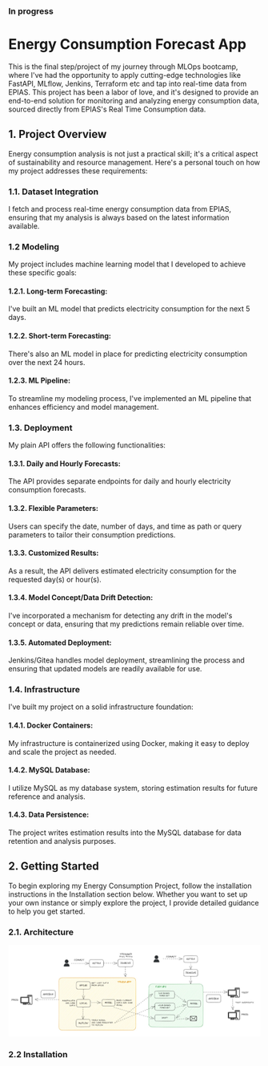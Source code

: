 ### In progress
# Energy Consumption Forecast App

This is the final step/project of my journey through MLOps bootcamp, where I've had the opportunity to apply cutting-edge technologies like FastAPI, MLflow, Jenkins, Terraform etc and tap into real-time data from EPIAS. This project has been a labor of love, and it's designed to provide an end-to-end solution for monitoring and analyzing energy consumption data, sourced directly from EPIAS's Real Time Consumption data.

## 1. Project Overview
Energy consumption analysis is not just a practical skill; it's a critical aspect of sustainability and resource management. Here's a personal touch on how my project addresses these requirements:

### 1.1. Dataset Integration
I fetch and process real-time energy consumption data from EPIAS, ensuring that my analysis is always based on the latest information available.

### 1.2 Modeling
My project includes machine learning model that I developed to achieve these specific goals:

#### 1.2.1. Long-term Forecasting: 
I've built an ML model that predicts electricity consumption for the next 5 days.

#### 1.2.2. Short-term Forecasting: 
There's also an ML model in place for predicting electricity consumption over the next 24 hours.

#### 1.2.3. ML Pipeline: 
To streamline my modeling process, I've implemented an ML pipeline that enhances efficiency and model management.

### 1.3. Deployment
My plain API offers the following functionalities:

#### 1.3.1. Daily and Hourly Forecasts: 
The API provides separate endpoints for daily and hourly electricity consumption forecasts.

#### 1.3.2. Flexible Parameters: 
Users can specify the date, number of days, and time as path or query parameters to tailor their consumption predictions.

#### 1.3.3. Customized Results: 
As a result, the API delivers estimated electricity consumption for the requested day(s) or hour(s).

#### 1.3.4. Model Concept/Data Drift Detection: 
I've incorporated a mechanism for detecting any drift in the model's concept or data, ensuring that my predictions remain reliable over time.

#### 1.3.5. Automated Deployment: 
Jenkins/Gitea handles model deployment, streamlining the process and ensuring that updated models are readily available for use.

### 1.4. Infrastructure
I've built my project on a solid infrastructure foundation:

#### 1.4.1. Docker Containers: 
My infrastructure is containerized using Docker, making it easy to deploy and scale the project as needed.

#### 1.4.2. MySQL Database: 
I utilize MySQL as my database system, storing estimation results for future reference and analysis.

#### 1.4.3. Data Persistence: 
The project writes estimation results into the MySQL database for data retention and analysis purposes.

## 2. Getting Started
To begin exploring my Energy Consumption Project, follow the installation instructions in the Installation section below. Whether you want to set up your own instance or simply explore the project, I provide detailed guidance to help you get started.

### 2.1. Architecture
![Simple Architecture](./images/architecture.png)

### 2.2 Installation